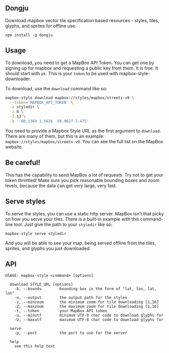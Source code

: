 ## Dongju

Download mapbox vector tile specification based resources - styles, tiles, glyphs, and sprites for offline use.

```
npm install -g dongju
```

## Usage

To download, you need to get a MapBox API Token. You can get one by signing up
for mapbox and requesting a public key from them. It is free. It should start
with `pk`. This is your `token` to be used with mapbox-style-downloader.

To download, use the `download` command like so:

```sh
mapbox-style download mapbox://styles/mapbox/streets-v9 \
  --token='MAPBOX_API_TOKEN' \
  -o styledir \
  -z 8 \
  -Z 13 \
  -b '-60.1364 1.5626 -58.0627 3.475'
```

You need to provide a Mapbox Style URL as the first argument to `download`.
There are many of them, but this is an example: `mapbox://styles/mapbox/streets-v9`. You can see the full list on the MapBox website.

## Be careful!

This has the capability to send MapBox a lot of requests. Try not to get your
token throttled! Make sure you pick reasonable bounding boxes and zoom levels,
because the data can get very large, very fast.

## Serve styles

To serve the styles, you can use a static http server. MapBox isn't that picky
on how you serve your tiles. There is a built-in example with this command-line
tool. Just give the path to your `styledir` like so:

```
mapbox-style serve styledir
```

And you will be able to see your map, being served offline from the tiles,
sprites, and glyphs you just downloaded.

## API

```
USAGE: mapbox-style <command> [options]

  download STYLE_URL [options]
    -b, --bounds        bounding box in the form of "lat, lon, lat, lon"
    -o, --output        the output path for the styles
    -z, --minzoom       the minimum zoom for tile downloading [1,16]
    -Z, --maxzoom       the maximum zoom for tile downloading [1,16]
    -t, --token         your MapBox API token
    -u, --minutf        minimum UTF-8 char code to download glyphs for
    -U, --maxutf        maximum UTF-8 char code to download glyphs for

  serve
    -p, --port          the port to use for the server

  help
    see this help text
```
